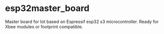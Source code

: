 # esp32master_board
Master board for Iot based on Espressif esp32 s3 microcontroller.  Ready for Xbee modules or footprint compatible.
